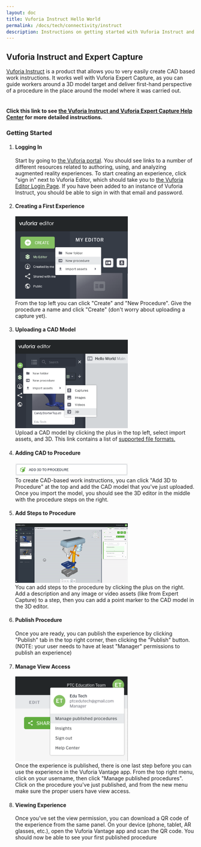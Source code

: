 ```yaml
---
layout: doc
title: Vuforia Instruct Hello World
permalink: /docs/tech/connectivity/instruct
description: Instructions on getting started with Vuforia Instruct and Expert Capture
---
```


<div class="container"><h2>Vuforia Instruct and Expert Capture</h2>
<a href="https://www.ptc.com/en/products/vuforia/vuforia-instruct">Vuforia Instruct</a> is a product that allows you to very easily create CAD based work instructions. It works well with Vuforia Expert Capture, as you can guide workers around a 3D model target and deliver first-hand perspective of a procedure in the place around the model where it was carried out.
<br />
<br />
<h4>Click this link to see <a href="https://support.ptc.com/help/vuforia/editor/en/#page/vuforia_editor%2Fwelcome.html" target="_blank">the Vuforia Instruct and Vuforia Expert Capture Help Center</a> for more detailed instructions.</h4>
</div>

<div class="container"><h3>Getting Started</h3>
<ol>
    <li><h4>Logging In</h4>
    Start by going to <a href="https://go.studio.vuforia.com/portal/" target="_blank">the Vuforia portal</a>. You should see links to a number of different resources related to authoring, using, and analyzing augmented reality experiences. To start creating an experience, click "sign in" next to Vuforia Editor, which should take you to <a href="https://go.studio.vuforia.com/editor" target="_blank">the Vuforia Editor Login Page</a>. If you have been added to an instance of Vuforia Instruct, you should be able to sign in with that email and password.<br />
    </li>
    <li><h4>Creating a First Experience</h4>
    <img src="/docs/tech/connectivity/instruct/instruct create new procedure.png" width="300"><br>
    From the top left you can click "Create" and "New Procedure". Give the procedure a name and click "Create" (don't worry about uploading a capture yet).<br /> 
    </li>
    <li><h4>Uploading a CAD Model</h4>
    <img src="/docs/tech/connectivity/instruct/upload cad model.png" width="300"><br />
    Upload a CAD model by clicking the plus in the top left, select import assets, and 3D. This link contains a list of <a href="https://support.ptc.com/help/vuforia/editor/en/#page/vuforia_editor%2Fassets_models.html">supported file formats.</a><br />
    </li>
    <li><h4>Adding CAD to Procedure</h4>
    <img src="/docs/tech/connectivity/instruct/add 3d to procedure.png" width="300"><br>
    To create CAD-based work instructions, you can click "Add 3D to Procedure" at the top and add the CAD model that you've just uploaded. Once you import the model, you should see the 3D editor in the middle with the procedure steps on the right.<br />
    </li>
    <li><h4>Add Steps to Procedure</h4>
    <img src="/docs/tech/connectivity/instruct/adding steps.gif" width="300"><br />
    You can add steps to the procedure by clicking the plus on the right. Add a description and any image or video assets (like from Expert Capture) to a step, then you can add a point marker to the CAD model in the 3D editor.<br />
    </li>
    <li><h4>Publish Procedure</h4>
    Once you are ready, you can publish the experience by clicking "Publish" tab in the top right corner, then clicking the "Publish" button. (NOTE: your user needs to have at least "Manager" permissions to publish an experience)<br />
    </li>
    <li><h4>Manage View Access</h4>
    <img src="/docs/tech/connectivity/instruct/manage published experiences.png" width="300"><br />
    Once the experience is published, there is one last step before you can use the experience in the Vuforia Vantage app. From the top right menu, click on your username, then click "Manage published procedures". Click on the procedure you've just published, and from the new menu make sure the proper users have view access.<br />
    </li>
    <li><h4>Viewing Experience</h4>
    Once you've set the view permission, you can download a QR code of the experience from the same panel. On your device (phone, tablet, AR glasses, etc.), open the Vuforia Vantage app and scan the QR code. You should now be able to see your first published procedure<br />
    </li>
</ol>
</div>